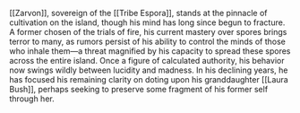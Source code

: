 [[Zarvon]], sovereign of the [[Tribe Espora]], stands at the pinnacle of cultivation on the island, though his mind has long since begun to fracture. A former chosen of the trials of fire, his current mastery over spores brings terror to many, as rumors persist of his ability to control the minds of those who inhale them—a threat magnified by his capacity to spread these spores across the entire island. Once a figure of calculated authority, his behavior now swings wildly between lucidity and madness. In his declining years, he has focused his remaining clarity on doting upon his granddaughter [[Laura Bush]], perhaps seeking to preserve some fragment of his former self through her.